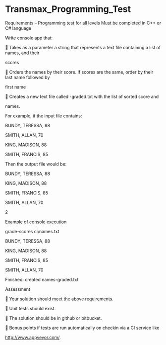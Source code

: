# Transmax_Programming_Test
Requirements – Programming test for all levels
Must be completed in C++ or C# language

Write console app that:

 Takes as a parameter a string that represents a text file containing a list of names, and their

scores

 Orders the names by their score. If scores are the same, order by their last name followed by

first name

 Creates a new text file called <input-file-name>-graded.txt with the list of sorted score and

names.

For example, if the input file contains:

BUNDY, TERESSA, 88

SMITH, ALLAN, 70

KING, MADISON, 88

SMITH, FRANCIS, 85

Then the output file would be:

BUNDY, TERESSA, 88

KING, MADISON, 88

SMITH, FRANCIS, 85

SMITH, ALLAN, 70

2

Example of console execution

grade-scores c:\names.txt

BUNDY, TERESSA, 88

KING, MADISON, 88

SMITH, FRANCIS, 85

SMITH, ALLAN, 70

Finished: created names-graded.txt

Assessment

 Your solution should meet the above requirements.

 Unit tests should exist.

 The solution should be in github or bitbucket.

 Bonus points if tests are run automatically on checkin via a CI service like

http://www.appveyor.com/.
